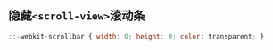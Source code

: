## 隐藏`<scroll-view>`滚动条
```javascript
::-webkit-scrollbar { width: 0; height: 0; color: transparent; }
```